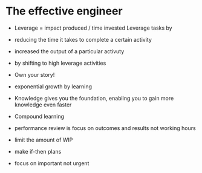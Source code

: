 # The effective engineer

- Leverage = impact produced / time invested
Leverage tasks by
- reducing the time it takes to complete a certain activity
- increased the output of a particular activuty
- by shifting to high leverage activities
- Own your story!
- exponential growth by learning

- Knowledge gives you the foundation, enabling you to gain more knowledge even faster
- Compound learning 

- performance review is focus on outcomes and results not working hours
- limit the amount of WIP
- make if-then plans
- focus on important not urgent
